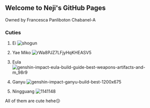 ## Welcome to Neji's GitHub Pages
Owned by Francesca Panliboton Chabanel-A

### Cuties

1. Ei
![shogun](https://user-images.githubusercontent.com/99946928/158114255-27da2232-fd30-4c36-8dc4-260fcdbefd54.jpg)

2. Yae Miko
![rWa8PJZ7LFjyHqKHEASV5](https://user-images.githubusercontent.com/99946928/158114396-7616b78d-dc4d-4111-9c72-51bd5c7e86a2.jpg)

3. Eula
![genshin-impact-eula-build-guide-best-weapons-artifacts-and-m_98r9](https://user-images.githubusercontent.com/99946928/158114736-8b209c06-1a5a-4e36-adf3-b7c0070826c8.jpg)

4. Ganyu
![genshin-impact-ganyu-build-best-1200x675](https://user-images.githubusercontent.com/99946928/158114782-883aaa5d-62ba-4cbe-86f6-2b29f66a2c3e.jpg)

5. Ningguang
![1141148](https://user-images.githubusercontent.com/99946928/158114828-dde782bd-51fc-4b89-a15c-6e2560aac741.png)

All of them are cute hehe😗
